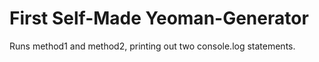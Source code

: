 First Self-Made Yeoman-Generator
===================================
Runs method1 and method2, printing out two console.log statements.
